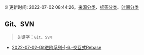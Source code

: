 :alarm_clock: 更新时间: 2022-07-02 08:44:26。[来源分类](../README.md)、[标签分类](../TAGS.md)、[时间分类](../TIMELINE.md)

## Git、SVN


> 关键字：`Git`、`SVN`



- [2022-07-02-Git进阶系列-|-6.-交互式Rebase](https://toutiao.io/k/5xx92iz) 